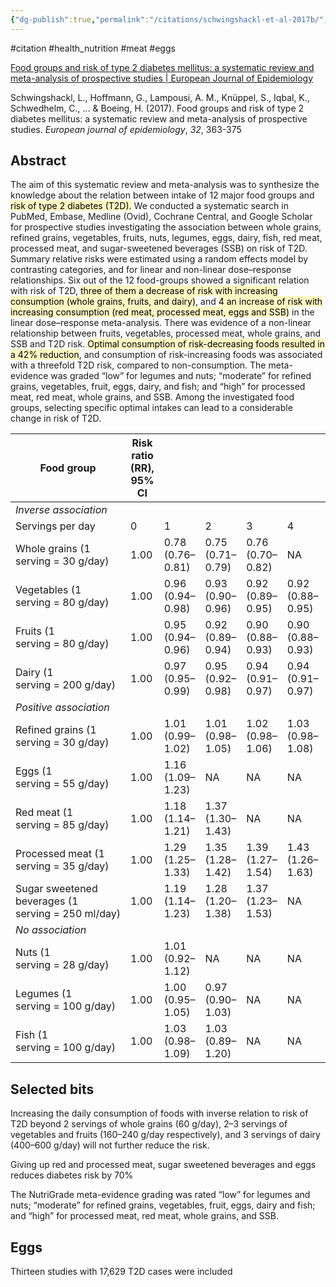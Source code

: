 ```yaml
---
{"dg-publish":true,"permalink":"/citations/schwingshackl-et-al-2017b/","tags":["#citation","#health_nutrition","#meat","#eggs"],"created":"2025-10-23T17:42:45.853+01:00","updated":"2025-10-23T18:06:08.907+01:00"}
---
```


#citation #health_nutrition #meat #eggs 

[Food groups and risk of type 2 diabetes mellitus: a systematic review and meta-analysis of prospective studies | European Journal of Epidemiology](https://link.springer.com/article/10.1007/s10654-017-0246-y)

Schwingshackl, L., Hoffmann, G., Lampousi, A. M., Knüppel, S., Iqbal, K., Schwedhelm, C., ... & Boeing, H. (2017). Food groups and risk of type 2 diabetes mellitus: a systematic review and meta-analysis of prospective studies. _European journal of epidemiology_, _32_, 363-375
## Abstract
The aim of this systematic review and meta-analysis was to synthesize the knowledge about the relation between intake of 12 major food groups and <mark style="background: #FFF3A3A6;">risk of type 2 diabetes (T2D).</mark> We conducted a systematic search in PubMed, Embase, Medline (Ovid), Cochrane Central, and Google Scholar for prospective studies investigating the association between whole grains, refined grains, vegetables, fruits, nuts, legumes, eggs, dairy, fish, red meat, processed meat, and sugar-sweetened beverages (SSB) on risk of T2D. Summary relative risks were estimated using a random effects model by contrasting categories, and for linear and non-linear dose–response relationships. Six out of the 12 food-groups showed a significant relation with risk of T2D, <mark style="background: #FFF3A3A6;">three of them a decrease of risk with increasing consumption (whole grains, fruits, and dairy)</mark>, and <mark style="background: #FFF3A3A6;">4 an increase of risk with increasing consumption (red meat, processed meat, eggs and SSB)</mark> in the linear dose–response meta-analysis. There was evidence of a non-linear relationship between fruits, vegetables, processed meat, whole grains, and SSB and T2D risk. <mark style="background: #FFF3A3A6;">Optimal consumption of risk-decreasing foods resulted in a 42% reduction</mark>,<mark style="background: #FFF3A3A6;"></mark> and consumption of risk-increasing foods was associated with a threefold T2D risk, compared to non-consumption. The meta-evidence was graded “low” for legumes and nuts; “moderate” for refined grains, vegetables, fruit, eggs, dairy, and fish; and “high” for processed meat, red meat, whole grains, and SSB. Among the investigated food groups, selecting specific optimal intakes can lead to a considerable change in risk of T2D.



|Food group|Risk ratio (RR), 95% CI|   |   |   |   |   |   |   |
|---|---|---|---|---|---|---|---|---|
|_Inverse association_|   |   |   |   |   |   |   |   |
|Servings per day|0|1|2|3|4|5|6|7|
|Whole grains (1 serving = 30 g/day)|1.00|0.78 (0.76–0.81)|0.75 (0.71–0.79)|0.76 (0.70–0.82)|NA|NA|NA|NA|
|Vegetables (1 serving = 80 g/day)|1.00|0.96 (0.94–0.98)|0.93 (0.90–0.96)|0.92 (0.89–0.95)|0.92 (0.88–0.95)|0.92 (0.89–0.96)|0.94 (0.90–0.97)|0.95 (0.90–0.99)|
|Fruits (1 serving = 80 g/day)|1.00|0.95 (0.94–0.96)|0.92 (0.89–0.94)|0.90 (0.88–0.93)|0.90 (0.88–0.93)|0.91 (0.89–0.94)|0.92 (0.90–0.95)|0.93 (0.90–0.96)|
|Dairy (1 serving = 200 g/day)|1.00|0.97 (0.95–0.99)|0.95 (0.92–0.98)|0.94 (0.91–0.97)|0.94 (0.91–0.97)|0.94 (0.90–0.97)|NA|NA|
|_Positive association_|   |   |   |   |   |   |   |   |
|Refined grains (1 serving = 30 g/day)|1.00|1.01 (0.99–1.02)|1.01 (0.98–1.05)|1.02 (0.98–1.06)|1.03 (0.98–1.08)|1.04 (0.99–1.09)|1.05 (0.99–1.10)|1.06 (1.00–1.12)|
|Eggs (1 serving = 55 g/day)|1.00|1.16 (1.09–1.23)|NA|NA|NA|NA|NA|NA|
|Red meat (1 serving = 85 g/day)|1.00|1.18 (1.14–1.21)|1.37 (1.30–1.43)|NA|NA|NA|NA|NA|
|Processed meat (1 serving = 35 g/day)|1.00|1.29 (1.25–1.33)|1.35 (1.28–1.42)|1.39 (1.27–1.54)|1.43 (1.26–1.63)|NA|NA|NA|
|Sugar sweetened beverages (1 serving = 250 ml/day)|1.00|1.19 (1.14–1.23)|1.28 (1.20–1.38)|1.37 (1.23–1.53)|NA|NA|NA|NA|
|_No association_|   |   |   |   |   |   |   |   |
|Nuts (1 serving = 28 g/day)|1.00|1.01 (0.92–1.12)|NA|NA|NA|NA|NA|NA|
|Legumes (1 serving = 100 g/day)|1.00|1.00 (0.95–1.05)|0.97 (0.90–1.03)|NA|NA|NA|NA|NA|
|Fish (1 serving = 100 g/day)|1.00|1.03 (0.98–1.09)|1.03 (0.89–1.20)|NA|NA|NA|NA|NA|
## Selected bits
Increasing the daily consumption of foods with inverse relation to risk of T2D beyond 2 servings of whole grains (60 g/day), 2–3 servings of vegetables and fruits (160–240 g/day respectively), and 3 servings of dairy (400–600 g/day) will not further reduce the risk.

Giving up red and processed meat, sugar sweetened beverages and eggs reduces diabetes risk by 70%

The NutriGrade meta-evidence grading was rated “low” for legumes and nuts; “moderate” for refined grains, vegetables, fruit, eggs, dairy and fish; and “high” for processed meat, red meat, whole grains, and SSB.

## Eggs
Thirteen studies with 17,629 T2D cases were included 